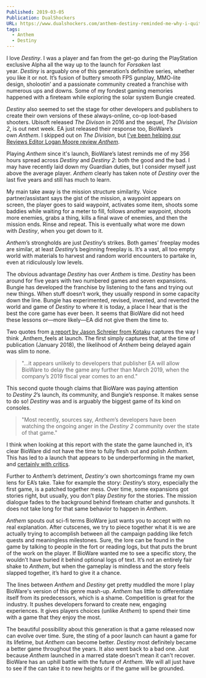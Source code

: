 ```yaml
---
Published: 2019-03-05
Publication: DualShockers
URL: https://www.dualshockers.com/anthem-destiny-reminded-me-why-i-quit/
tags:
  - Anthem
  - Destiny
---
```

I love _Destiny_. I was a player and fan from the get-go during the PlayStation exclusive Alpha all the way up to the launch for _Forsaken_ last year. _Destiny_ is arguably one of this generation’s definitive series, whether you like it or not. It’s fusion of buttery smooth FPS gunplay, MMO-lite design, sholootin’ and a passionate community created a franchise with numerous ups and downs. Some of my fondest gaming memories happened with a fireteam while exploring the solar system Bungie created.

_Destiny_ also seemed to set the stage for other developers and publishers to create their own versions of these always-online, co-op loot-based shooters. Ubisoft released _The Divison_ in 2016 and the sequel, _The Division 2_, is out next week. EA just released their response too, BioWare’s own _Anthem_. I skipped out on _The Division_, but [I’ve been helping our Reviews Editor Logan Moore review _Anthem_](https://www.dualshockers.com/anthem-review/). 

Playing _Anthem_ since it's launch, BioWare’s latest reminds me of my 356 hours spread across _Destiny_ and _Destiny 2_: both the good and the bad. I may have recently laid down my Guardian duties, but I consider myself just above the average player. _Anthem_ clearly has taken note of _Destiny_ over the last five years and still has much to learn.

My main take away is the mission structure similarity. Voice partner/assistant says the gist of the mission, a waypoint appears on screen, the player goes to said waypoint, activates some item, shoots some baddies while waiting for a meter to fill, follows another waypoint, shoots more enemies, grabs a thing, kills a final wave of enemies, and then the mission ends. Rinse and repeat. This is eventually what wore me down with _Destiny_, when you get down to it.

_Anthem_’s strongholds are just _Destiny_’s strikes. Both games’ freeplay modes are similar, at least _Destiny_’s beginning freeplay is. It’s a vast, all too empty world with materials to harvest and random world encounters to partake in, even at ridiculously low levels. 

The obvious advantage _Destiny_ has over _Anthem_ is time. _Destiny_ has been around for five years with two numbered games and seven expansions. Bungie has developed the franchise by listening to the fans and trying out new things. When stuff doesn’t work, they usually respond in some capacity down the line. Bungie has experimented, revised, invented, and reverted the world and game of _Destiny_ to where it is today, a place I hear that is the best the core game has ever been. It seems that BioWare did not heed these lessons or—more likely—EA did not give them the time to.

Two quotes from [a report by Jason Schreier from Kotaku](https://kotaku.com/bioware-doubles-down-on-anthem-as-pressure-mounts-1822380989) captures the way I think _Anthem_feels at launch. The first simply captures that, at the time of publication (January 2018), the likelihood of _Anthem_ being delayed again was slim to none.

> "…it appears unlikely to developers that publisher EA will allow BioWare to delay the game any further than March 2019, when the company’s 2019 fiscal year comes to an end."

This second quote though claims that BioWare was paying attention to _Destiny 2_’s launch, its community, and Bungie’s response. It makes sense to do so! _Destiny_ was and is arguably the biggest game of its kind on consoles.

> "Most recently, sources say, _Anthem_’s developers have been watching the ongoing anger in the _Destiny 2_ community over the state of that game."

I think when looking at this report with the state the game launched in, it’s clear BioWare did not have the time to fully flesh out and polish _Anthem_. This has led to a launch that appears to be underperforming in the market, and [certainly with critics](https://www.metacritic.com/game/pc/anthem).

Further to _Anthem_’s detriment, _Destiny's_ own shortcomings frame my own lens for EA’s take. Take for example the story: _Destiny_’s story, especially the first game, is a patched together mess. Over time, some expansions got stories right, but usually, you don't play _Destiny_ for the stories. The mission dialogue fades to the background behind fireteam chatter and gunshots. It does not take long for that same behavior to happen in _Anthem_.

_Anthem_ spouts out sci-fi terms BioWare just wants you to accept with no real explanation. After cutscenes, we try to piece together what it is we are actually trying to accomplish between all the campaign padding like fetch quests and meaningless milestones. Sure, the lore can be found in the game by talking to people in the fort or reading logs, but that puts the brunt of the work on the player. If BioWare wanted me to see a specific story, the wouldn’t have buried it behind optional logs of text. It’s not an entirely fair shake to _Anthem_, but when the gameplay is mindless and the story feels slapped together, it’s hard to give it a chance.

The lines between _Anthem_ and _Destiny_ get pretty muddled the more I play BioWare's version of this genre mash-up. _Anthem_ has little to differentiate itself from its predecessors, which is a shame. Competition is great for the industry. It pushes developers forward to create new, engaging experiences. It gives players choices (unlike _Anthem_) to spend their time with a game that they enjoy the most.

The beautiful possibility about this generation is that a game released now can evolve over time. Sure, the sting of a poor launch can haunt a game for its lifetime, but _Anthem_ can become better. _Destiny_ most definitely became a better game throughout the years. It also went back to a bad one. Just because _Anthem_ launched in a marred state doesn't mean it can't recover. BioWare has an uphill battle with the future of _Anthem_. We will all just have to see if the can take it to new heights or if the game will be grounded.